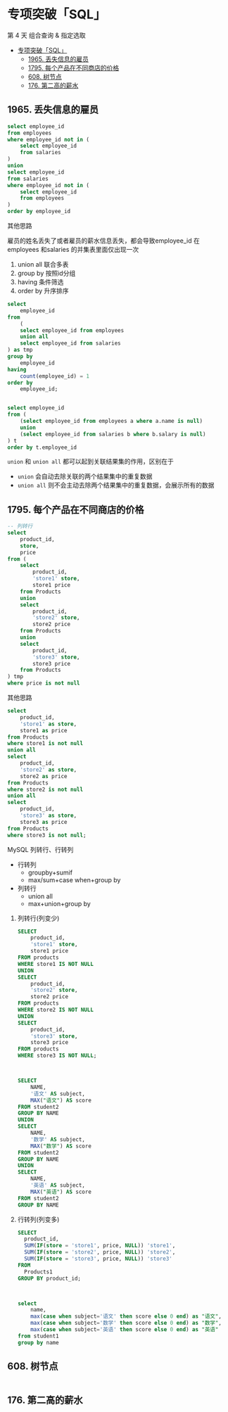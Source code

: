 # 专项突破「SQL」

第 4 天 组合查询 & 指定选取

- [专项突破「SQL」](#专项突破sql)
  - [1965. 丢失信息的雇员](#1965-丢失信息的雇员)
  - [1795. 每个产品在不同商店的价格](#1795-每个产品在不同商店的价格)
  - [608. 树节点](#608-树节点)
  - [176. 第二高的薪水](#176-第二高的薪水)

## 1965. 丢失信息的雇员

```sql
select employee_id
from employees
where employee_id not in (
    select employee_id
    from salaries
)
union
select employee_id
from salaries
where employee_id not in (
    select employee_id
    from employees
)
order by employee_id
```

其他思路

雇员的姓名丢失了或者雇员的薪水信息丢失，都会导致employee_id 在 employees 和salaries 的并集表里面仅出现一次

1. union all 联合多表
2. group by 按照id分组
3. having 条件筛选
4. order by 升序排序

```sql
select
    employee_id
from
    (
    select employee_id from employees
    union all
    select employee_id from salaries
) as tmp
group by
    employee_id
having
    count(employee_id) = 1
order by
    employee_id;


select employee_id
from (
    (select employee_id from employees a where a.name is null)
    union
    (select employee_id from salaries b where b.salary is null)
) t
order by t.employee_id
```

`union` 和 `union all` 都可以起到关联结果集的作用，区别在于

- `union` 会自动去除关联的两个结果集中的重复数据
- `union all` 则不会主动去除两个结果集中的重复数据，会展示所有的数据

## 1795. 每个产品在不同商店的价格

```sql
-- 列转行
select
    product_id,
    store,
    price
from (
    select
        product_id,
        'store1' store,
        store1 price
    from Products
    union
    select
        product_id,
        'store2' store,
        store2 price
    from Products
    union
    select
        product_id,
        'store3' store,
        store3 price
    from Products
) tmp
where price is not null
```

其他思路

```sql
select
    product_id,
    'store1' as store,
    store1 as price
from Products
where store1 is not null
union all
select
    product_id,
    'store2' as store,
    store2 as price
from Products
where store2 is not null
union all
select
    product_id,
    'store3' as store,
    store3 as price
from Products
where store3 is not null;
```

MySQL 列转行、行转列

- 行转列
  - groupby+sumif
  - max/sum+case when+group by
- 列转行
  - union all
  - max+union+group by

1. 列转行(列变少)

    ```sql
    SELECT
        product_id,
        'store1' store,
        store1 price
    FROM products
    WHERE store1 IS NOT NULL
    UNION
    SELECT
        product_id,
        'store2' store,
        store2 price
    FROM products
    WHERE store2 IS NOT NULL
    UNION
    SELECT
        product_id,
        'store3' store,
        store3 price
    FROM products
    WHERE store3 IS NOT NULL;



    SELECT
        NAME,
        '语文' AS subject,
        MAX("语文") AS score
    FROM student2
    GROUP BY NAME
    UNION
    SELECT
        NAME,
        '数学' AS subject,
        MAX("数学") AS score
    FROM student2
    GROUP BY NAME
    UNION
    SELECT
        NAME,
        '英语' AS subject,
        MAX("英语") AS score
    FROM student2
    GROUP BY NAME
    ```

2. 行转列(列变多)

    ```sql
    SELECT
      product_id,
      SUM(IF(store = 'store1', price, NULL)) 'store1',
      SUM(IF(store = 'store2', price, NULL)) 'store2',
      SUM(IF(store = 'store3', price, NULL)) 'store3'
    FROM
      Products1
    GROUP BY product_id;



    select
        name,
        max(case when subject='语文' then score else 0 end) as "语文",
        max(case when subject='数学' then score else 0 end) as "数学",
        max(case when subject='英语' then score else 0 end) as "英语"
    from student1
    group by name
    ```


## 608. 树节点

```sql

```

## 176. 第二高的薪水

```sql

```
